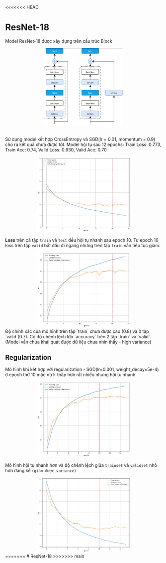<<<<<<< HEAD
# ResNet-18

Model ResNet-18 được xây dựng trên cấu trúc Block

<div align="center">
  <img src="./ResNet18/Block_Resnet.png" width="50%" height="250"><br><br>
</div>

Sử dụng model kết hợp CrossEntropy và SGD(lr = 0.01, momentum = 0.9) cho ra kết quả chưa được tốt. Model hội tụ sau 12 epochs:
Train Loss: 0.773, Train Acc: 0.74, Valid Loss: 0.930, Valid Acc: 0.70

<div align="center">
    <img src='./ResNet18/loss_plot.png' width="60%" height = '50%'>
</div>

**Loss** trên cả tập `train` và `test` đều hội tụ nhanh sau epoch 10. Từ epoch 10 loss trên tập `valid` bắt đầu đi ngang nhưng trên tập `train` vẫn tiếp tục giảm.

<div align="center">
    <img src='./ResNet18/acc_plot.png' width="60%" height = '50%'>
</div>
Độ chính xác của mô hình trên tập `train` chưa được cao (0.8) và ở tập `valid`(0.7). Có độ chênh lệch lớn `accuracy` trên 2 tập `train` và `valid`.(Model vẫn chưa khái quát được dữ liệu chưa nhìn thấy - high variance)

## Regularization

Mô hình khi kết hợp với regularization - SGD(lr=0.001, weight_decay=5e-4) ở epoch thứ 10 mặc dù lr thấp hơn rất nhiều nhưng hội tụ nhanh.

<div align="center">
    <img src='./ResNet18/acc_plot_reg_lr0.001.png' width="60%" height = '50%'>
</div>

Mô hình hội tụ nhanh hơn và độ chênh lệch giữa `trainset` và `validset` nhỏ hơn đáng kể `(giảm được variance)`

<div align="center">
    <img src='./ResNet18/loss_plot_reg_lr0.001.png' width="60%" height = '50%'>
</div>
=======
# ResNet-18
>>>>>>> main
